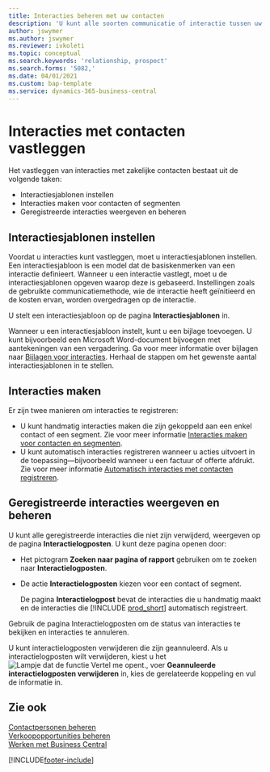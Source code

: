 ```yaml
---
title: Interacties beheren met uw contacten
description: 'U kunt alle soorten communicatie of interactie tussen uw bedrijf en uw contacten beheren. Bijvoorbeeld brieven, telefoongesprekken, vergaderingen, enzovoort.'
author: jswymer
ms.author: jswymer
ms.reviewer: ivkoleti
ms.topic: conceptual
ms.search.keywords: 'relationship, prospect'
ms.search.forms: '5082,'
ms.date: 04/01/2021
ms.custom: bap-template
ms.service: dynamics-365-business-central
---
```

# <a name="record-interactions-with-contacts"></a>Interacties met contacten vastleggen

Het vastleggen van interacties met zakelijke contacten bestaat uit de volgende taken:

* Interactiesjablonen instellen  
* Interacties maken voor contacten of segmenten  
* Geregistreerde interacties weergeven en beheren  

## <a name="set-up-interaction-templates"></a>Interactiesjablonen instellen

Voordat u interacties kunt vastleggen, moet u interactiesjablonen instellen. Een interactiesjabloon is een model dat de basiskenmerken van een interactie definieert. Wanneer u een interactie vastlegt, moet u de interactiesjablonen opgeven waarop deze is gebaseerd. Instellingen zoals de gebruikte communicatiemethode, wie de interactie heeft geïnitieerd en de kosten ervan, worden overgedragen op de interactie.

U stelt een interactiesjabloon op de pagina **Interactiesjablonen** in.

Wanneer u een interactiesjabloon instelt, kunt u een bijlage toevoegen. U kunt bijvoorbeeld een Microsoft Word-document bijvoegen met aantekeningen van een vergadering. Ga voor meer informatie over bijlagen naar [Bijlagen voor interacties](marketing-interaction-attachments.md). Herhaal de stappen om het gewenste aantal interactiesjablonen in te stellen.  

## <a name="create-interactions"></a>Interacties maken

Er zijn twee manieren om interacties te registreren:

* U kunt handmatig  interacties maken die zijn gekoppeld aan een enkel contact of een segment. Zie voor meer informatie [Interacties maken voor contacten en segmenten](marketing-how-create-interactions.md).  
* U kunt automatisch interacties registreren wanneer u acties uitvoert in de toepassing—bijvoorbeeld wanneer u een factuur of offerte afdrukt. Zie voor meer informatie [Automatisch interacties met contacten registreren](marketing-auto-record-interactions.md).

## <a name="view-and-manage-recorded-interactions"></a>Geregistreerde interacties weergeven en beheren

U kunt alle geregistreerde interacties die niet zijn verwijderd, weergeven op de pagina **Interactielogposten**. U kunt deze pagina openen door:

* Het pictogram **Zoeken naar pagina of rapport** gebruiken om te zoeken naar **Interactielogposten**.
* De actie **Interactielogposten** kiezen voor een contact of segment.

  De pagina **Interactielogpost** bevat de interacties die u handmatig maakt en de interacties die [!INCLUDE [prod_short](includes/prod_short.md)] automatisch registreert.

Gebruik de pagina Interactielogposten om de status van interacties te bekijken en interacties te annuleren.

U kunt interactielogposten verwijderen die zijn geannuleerd. Als u interactielogposten wilt verwijderen, kiest u het ![Lampje dat de functie Vertel me opent.](media/ui-search/search_small.png "Vertel me wat u wilt doen"), voer **Geannuleerde interactielogposten verwijderen** in, kies de gerelateerde koppeling en vul de informatie in.

## <a name="see-also"></a>Zie ook

[Contactpersonen beheren](marketing-contacts.md)  
[Verkoopopportunities beheren](marketing-manage-sales-opportunities.md)  
[Werken met Business Central](ui-work-product.md)  


[!INCLUDE[footer-include](includes/footer-banner.md)]
